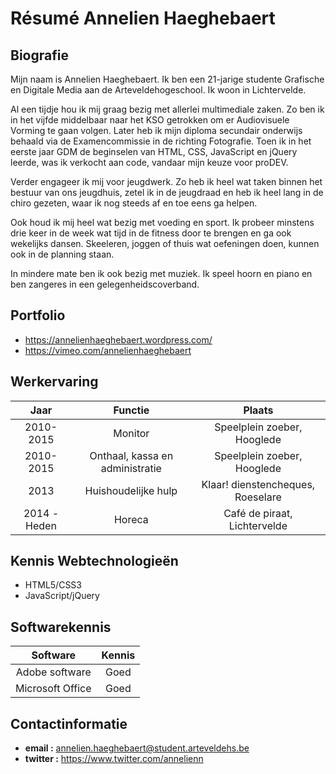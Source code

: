 Résumé Annelien Haeghebaert
===============

Biografie
-----------

Mijn naam is Annelien Haeghebaert. Ik ben een 21-jarige studente Grafische en Digitale Media aan de Arteveldehogeschool. 
Ik woon in Lichtervelde.  

Al een tijdje hou ik mij graag bezig met allerlei multimediale zaken. Zo ben ik in het vijfde middelbaar naar het KSO getrokken 
om er Audiovisuele Vorming te gaan volgen. Later heb ik mijn diploma secundair onderwijs behaald via de Examencommissie 
in de richting Fotografie. Toen ik in het eerste jaar GDM de beginselen van HTML, CSS, JavaScript en jQuery leerde, was 
ik verkocht aan code, vandaar mijn keuze voor proDEV.

Verder engageer ik mij voor jeugdwerk. Zo heb ik heel wat taken binnen het bestuur van ons jeugdhuis, 
zetel ik in de jeugdraad en heb ik heel lang in de chiro gezeten, waar ik nog steeds af en toe eens ga helpen. 

Ook houd ik mij heel wat bezig met voeding en sport. Ik probeer minstens drie keer in de week wat tijd in 
de fitness door te brengen en ga ook wekelijks dansen. Skeeleren, joggen of thuis wat oefeningen doen, kunnen ook in de planning staan. 

In mindere mate ben ik ook bezig met muziek. Ik speel hoorn en piano en ben zangeres in een gelegenheidscoverband. 


Portfolio
-----------

* https://annelienhaeghebaert.wordpress.com/
* https://vimeo.com/annelienhaeghebaert


Werkervaring
-----------

| Jaar          | Functie                             | Plaats                            |
| :-----------: |:----------------------------------: | :-------------------------------: |
| 2010-2015     | Monitor                             | Speelplein zoeber, Hooglede       |
| 2010-2015     | Onthaal, kassa en administratie     | Speelplein zoeber, Hooglede       |
| 2013          | Huishoudelijke hulp                 | Klaar! dienstencheques, Roeselare |
| 2014 - Heden  | Horeca                              | Café de piraat, Lichtervelde      |


Kennis Webtechnologieën
-----------

* HTML5/CSS3
* JavaScript/jQuery

Softwarekennis
-----------

| Software            | Kennis     | 
| :-------------:     |:---------: | 
| Adobe software      | Goed       | 
| Microsoft Office    | Goed       | 


Contactinformatie
-----------

* **email :** annelien.haeghebaert@student.arteveldehs.be
* **twitter :** https://www.twitter.com/annelienn
